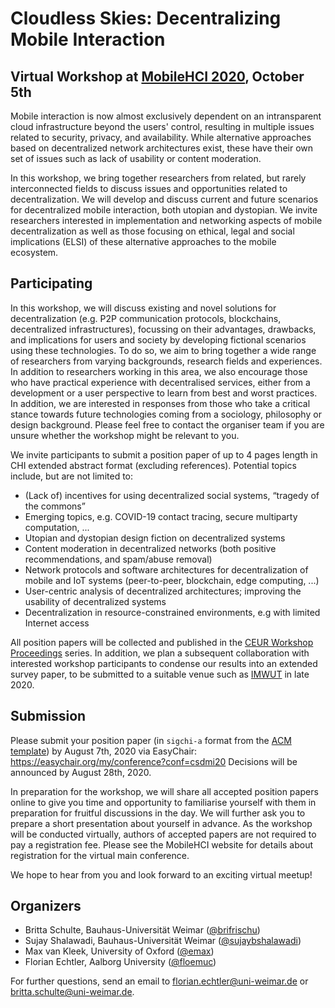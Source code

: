 # Cloudless Skies: Decentralizing Mobile Interaction

## Virtual Workshop at [MobileHCI 2020](https://mobilehci.acm.org/2020/), October 5th

Mobile interaction is now almost exclusively dependent on an intransparent cloud infrastructure beyond the users' control, resulting in multiple issues related to security, privacy, and availability. While alternative approaches based on decentralized network architectures exist, these have their own set of issues such as lack of usability or content moderation.

In this workshop, we bring together researchers from related, but rarely interconnected fields to discuss issues and opportunities related to decentralization.  We will develop and discuss current and future scenarios for decentralized mobile interaction, both utopian and dystopian. We invite researchers interested in implementation and networking aspects of mobile decentralization as well as those focusing on ethical, legal and social implications (ELSI) of these alternative approaches to the mobile ecosystem.

## Participating

In this workshop, we will discuss existing and novel solutions for decentralization (e.g. P2P communication protocols, blockchains, decentralized infrastructures), focussing on their advantages, drawbacks, and implications for users and society by developing fictional scenarios using these technologies. To do so, we aim to bring together a wide range of researchers from varying backgrounds, research fields and experiences. In addition to researchers working in this area, we also encourage those who have practical experience with decentralised services, either from a development or a user perspective to learn from best and worst practices. In addition, we are interested in responses from those who take a critical stance towards future technologies coming from a sociology, philosophy or design background. Please feel free to contact the organiser team if you are unsure whether the workshop might be relevant to you. 

We invite participants to submit a position paper of up to 4 pages length in CHI extended abstract format (excluding references). Potential topics include, but are not limited to:

  * (Lack of) incentives for using decentralized social systems, “tragedy of the commons”
  * Emerging topics, e.g. COVID-19 contact tracing, secure multiparty computation, ...
  * Utopian and dystopian design fiction on decentralized systems 
  * Content moderation in decentralized networks (both positive recommendations, and spam/abuse removal) 
  * Network protocols and software architectures for decentralization of mobile and IoT systems (peer-to-peer, blockchain, edge computing, ...) 
  * User-centric analysis of decentralized architectures; improving the usability of decentralized systems 
  * Decentralization in resource-constrained environments, e.g with limited Internet access
  
All position papers will be collected and published in the [CEUR Workshop Proceedings](http://ceur-ws.org/) series. In addition, we plan a subsequent collaboration with interested workshop participants to condense our results into an extended survey paper, to be submitted to a suitable venue such as [IMWUT](https://imwut.acm.org/) in late 2020.

## Submission

Please submit your position paper (in `sigchi-a` format from the [ACM template](https://www.acm.org/publications/proceedings-template)) by August 7th, 2020 via EasyChair: https://easychair.org/my/conference?conf=csdmi20
Decisions will be announced by August 28th, 2020.

In preparation for the workshop, we will share all accepted position papers online to give you time and opportunity to familiarise yourself with them in preparation for fruitful discussions in the day. We will further ask you to prepare a short presentation about yourself in advance. As the workshop will be conducted virtually, authors of accepted papers are not required to pay a registration fee. Please see the MobileHCI website for details about registration for the virtual main conference.

We hope to hear from you and look forward to an exciting virtual meetup!

## Organizers

  * Britta Schulte, Bauhaus-Universität Weimar ([@brifrischu](https://twitter.com/brifrischu))
  * Sujay Shalawadi, Bauhaus-Universität Weimar ([@sujaybshalawadi](https://twitter.com/sujaybshalawadi))
  * Max van Kleek, University of Oxford ([@emax](https://twitter.com/emax))
  * Florian Echtler, Aalborg University ([@floemuc](https://twitter.com/floemuc))

For further questions, send an email to [florian.echtler@uni-weimar.de](mailto:florian.echtler@uni-weimar.de) or [britta.schulte@uni-weimar.de](mailto:britta.schulte@uni-weimar.de).
